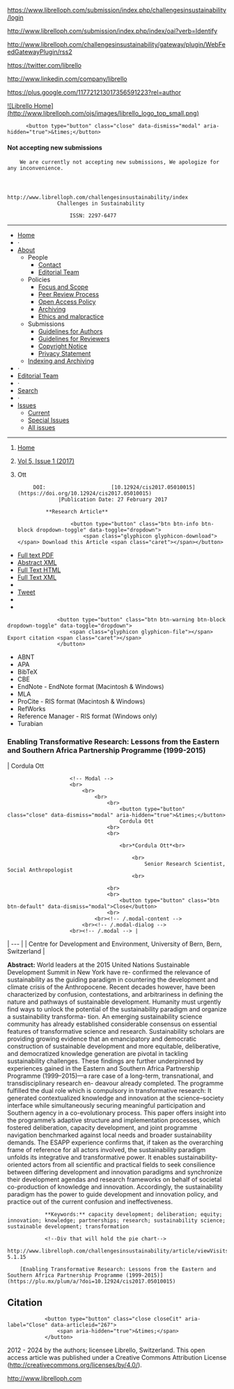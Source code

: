 <!-- Google Tag Manager -->
<noscript><iframe src="//www.googletagmanager.com/ns.html?id=GTM-KZQS36" height="0" width="0" style="display:none;visibility:hidden"></iframe></noscript>

<!-- End Google Tag Manager -->

<!-- AddThis Smart Layers BEGIN -->
<!-- Go to http://www.addthis.com/get/smart-layers to customize -->

<!-- AddThis Smart Layers END -->

<!--a target='blank' href="https://www.librelloph.com/submission/index.php/challengesinsustainability/author/submit">
                <img src="http://www.librelloph.com/ojs/images/submit.png" width="100px" height="31px" alt="Twitter"/>
            </a-->

https://www.librelloph.com/submission/index.php/challengesinsustainability/login

http://www.librelloph.com/submission/index.php/index/oai?verb=Identify

http://www.librelloph.com/challengesinsustainability/gateway/plugin/WebFeedGatewayPlugin/rss2

https://twitter.com/librello

http://www.linkedin.com/company/librello

https://plus.google.com/117721213017356591223?rel=author

[!\[Librello Home\](http://www.librelloph.com/ojs/images/librello_logo_top_small.png)](http://www.librelloph.com)

<!-- MODAL SUbmissions disabled -->

          <button type="button" class="close" data-dismiss="modal" aria-hidden="true">&times;</button>
          
#### Not accepting new submissions

        We are currently not accepting new submissions, We apologize for any inconvenience.

<!-- /.modal-content -->
    
<!-- /.modal-dialog -->
  
<!-- /.modal -->

# 
                                                    http://www.librelloph.com/challengesinsustainability/index
                    Challenges in Sustainability 

                        ISSN: 2297-6477

* * *

- [Home](http://www.librelloph.com/challengesinsustainability/index)
- ·
- [About](http://www.librelloph.com/challengesinsustainability/about)
    - People
        - [Contact](http://www.librelloph.com/challengesinsustainability/about/contact)
        - [Editorial Team](http://www.librelloph.com/challengesinsustainability/about/editorialTeam)
    - Policies
        - [Focus and Scope](http://www.librelloph.com/challengesinsustainability/about/editorialPolicies#focusAndScope)
        - [Peer Review Process](http://www.librelloph.com/challengesinsustainability/about/editorialPolicies#peerReviewProcess)
        - [Open Access Policy](http://www.librelloph.com/challengesinsustainability/about/editorialPolicies#openAccessPolicy)
        - [Archiving](http://www.librelloph.com/challengesinsustainability/about/editorialPolicies#archiving)
        - [Ethics and malpractice](http://www.librelloph.com/challengesinsustainability/pages/view/ethics_and_malpractice_guidelines)
    - Submissions
        - [Guidelines for Authors](/submission/public/ref_style/new_guidelines_for_authors.pdf)
        - [Guidelines
                                for Reviewers](/submission/public/ref_style/guidelines_for_reviewers.pdf)
        - [Copyright Notice](http://www.librelloph.com/challengesinsustainability/about/submissions#copyrightNotice)
        - [Privacy Statement](http://www.librelloph.com/challengesinsustainability/about/submissions#privacyStatement)
    - [Indexing and
                    Archiving](http://www.librelloph.com/challengesinsustainability/pages/view/indexArchive)
- ·
- [Editorial Team](http://www.librelloph.com/challengesinsustainability/about/editorialTeam)
- ·
- [Search](http://www.librelloph.com/challengesinsustainability/search)
- ·
- [Issues](http://www.librelloph.com/challengesinsustainability/issue/archive)
    - [Current](http://www.librelloph.com/challengesinsustainability/issue/current)
    - [Special
                    Issues](http://www.librelloph.com/challengesinsustainability/pages/view/specialissues)
    - [All
                    issues](http://www.librelloph.com/challengesinsustainability/issue/archive)

* * *

1. [Home](http://www.librelloph.com/challengesinsustainability/index)
2. [Vol 5, Issue 1 (2017)](http://www.librelloph.com/challengesinsustainability/issue/view/cis-5.1)
3. Ott

            DOI:                     [10.12924/cis2017.05010015](https://doi.org/10.12924/cis2017.05010015)
                    |Publication Date: 27 February 2017

                **Research Article**

                        <button type="button" class="btn btn-info btn-block dropdown-toggle" data-toggle="dropdown">
                            <span class="glyphicon glyphicon-download"></span> Download this Article <span class="caret"></span></button>
- [Full text PDF](http://www.librelloph.com/challengesinsustainability/article/download/cis-5.1.15/pdf)
- [Abstract XML](http://www.librelloph.com/challengesinsustainability/article/viewXML/cis-5.1.15/xml)
- [Full Text HTML](http://www.librelloph.com/challengesinsustainability/article/view/cis-5.1.15/html)
- [Full Text XML](http://www.librelloph.com/challengesinsustainability/article/view/cis-5.1.15/xml)
- 
- [Tweet](https://twitter.com/share)
- 
- 

                    <button type="button" class="btn btn-warning btn-block dropdown-toggle" data-toggle="dropdown">
                        <span class="glyphicon glyphicon-file"></span> Export citation <span class="caret"></span>
                    </button>
- ABNT
- APA
- BibTeX
- CBE
- EndNote - EndNote format (Macintosh & Windows)
- MLA
- ProCite - RIS format (Macintosh & Windows)
- RefWorks
- Reference Manager - RIS format (Windows only)
- Turabian

### Enabling Transformative Research: Lessons from the Eastern and Southern Africa Partnership Programme (1999-2015)

| Cordula Ott

                        <!-- Modal -->
                        <br>
                            <br>
                                <br>
                                    <br>
                                        <button type="button" class="close" data-dismiss="modal" aria-hidden="true">&times;</button>
                                        Cordula Ott
                                    <br>
                                    <br>

                                        <br>*Cordula Ott*<br>
                                        
                                            <br>
                                                Senior Research Scientist, Social Anthropologist
                                            <br>
                                        
                                    <br>
                                    <br>
                                        <button type="button" class="btn btn-default" data-dismiss="modal">Close</button>
                                    <br>
                                <br><!-- /.modal-content -->
                            <br><!-- /.modal-dialog -->
                        <br><!-- /.modal --> |
| --- |
| Centre for Development and Environment, University of Bern, Bern, Switzerland |

**Abstract:**
                    World leaders at the 2015 United Nations Sustainable Development Summit in New York have re- confirmed the relevance of sustainability as the guiding paradigm in countering the development and climate crisis of the Anthropocene. Recent decades however, have been characterized by confusion, contestations, and arbitrariness in defining the nature and pathways of sustainable development. Humanity must urgently find ways to unlock the potential of the sustainability paradigm and organize a sustainability transforma- tion. An emerging sustainability science community has already established considerable consensus on essential features of transformative science and research. Sustainability scholars are providing growing evidence that an emancipatory and democratic construction of sustainable development and more equitable, deliberative, and democratized knowledge generation are pivotal in tackling sustainability challenges. These findings are further underpinned by experiences gained in the Eastern and Southern Africa Partnership Programme (1999–2015)—a rare case of a long-term, transnational, and transdisciplinary research en- deavour already completed. The programme fulfilled the dual role which is compulsory in transformative research: It generated contextualized knowledge and innovation at the science–society interface while simultaneously securing meaningful participation and Southern agency in a co-evolutionary process. This paper offers insight into the programme’s adaptive structure and implementation processes, which fostered deliberation, capacity development, and joint programme navigation benchmarked against local needs and broader sustainability demands. The ESAPP experience confirms that, if taken as the overarching frame of reference for all actors involved, the sustainability paradigm unfolds its integrative and transformative power. It enables sustainability-oriented actors from all scientific and practical fields to seek consilience between differing development and innovation paradigms and synchronize their development agendas and research frameworks on behalf of societal co-production of knowledge and innovation. Accordingly, the sustainability paradigm has the power to guide development and innovation policy, and practice out of the current confusion and ineffectiveness.

                **Keywords:** capacity development; deliberation; equity; innovation; knowledge; partnerships; research; sustainability science; sustainable development; transformation

                <!--Div that will hold the pie chart-->
                http://www.librelloph.com/challengesinsustainability/article/viewVisits/cis-5.1.15

        [Enabling Transformative Research: Lessons from the Eastern and Southern Africa Partnership Programme (1999-2015)](https://plu.mx/plum/a/?doi=10.12924/cis2017.05010015)

## Citation

                <button type="button" class="close closeCit" aria-label="Close" data-articleid="267">
                    <span aria-hidden="true">&times;</span>
                </button>

<!-- content -->

<!-- main -->

<!-- body -->

 2012 - 2024  by the authors; licensee Librello, Switzerland. This open access article was published
under a Creative Commons Attribution License (http://creativecommons.org/licenses/by/4.0/).

http://www.librelloph.com

 <!-- container -->